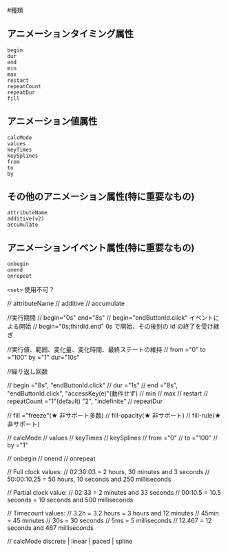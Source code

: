 #種類

  <animate>
  <animateMotion>
  <animateTransform>

## アニメーションタイミング属性

    begin
    dur
    end
    min
    max
    restart
    repeatCount
    repeatDur
    fill

## アニメーション値属性

    calcMode
    values
    keyTimes
    keySplines
    from
    to
    by

## その他のアニメーション属性(特に重要なもの)

    attributeName
    additive(v2)
    accumulate

## アニメーションイベント属性(特に重要なもの)

    onbegin
    onend
    onrepeat

`<set>` 使用不可？

// attributeName
// additive
// accumulate

//実行期間
// begin="0s" end="8s"
// begin="endButtonId.click" イベントによる開始
// begin="0s;thirdId.end" 0s で開始、その後別の id の終了を受け継ぎ

//実行値、範囲、変化量、変化時間、最終ステートの維持
// from ="0" to ="100" by ="1" dur="10s"

//繰り返し回数

// begin ="8s", "endButtonId.click"
// dur ="1s"
// end ="8s", "endButtonId.click", "accessKey(e)"(動作せず)
// min
// max
// restart
// repeatCount ="1"(default) "2", "indefinite"
// repeatDur

// fill ="freeze"(★ 非サポート多数)
// fill-opacity(★ 非サポート)
// fill-rule(★ 非サポート)

// calcMode
// values
// keyTimes
// keySplines
// from ="0"
// to ="100"
// by ="1"

// onbegin
// onend
// onrepeat

// Full clock values:
// 02:30:03 = 2 hours, 30 minutes and 3 seconds
// 50:00:10.25 = 50 hours, 10 seconds and 250 milliseconds

// Partial clock value:
// 02:33 = 2 minutes and 33 seconds
// 00:10.5 = 10.5 seconds = 10 seconds and 500 milliseconds

// Timecount values:
// 3.2h = 3.2 hours = 3 hours and 12 minutes
// 45min = 45 minutes
// 30s = 30 seconds
// 5ms = 5 milliseconds
// 12.467 = 12 seconds and 467 milliseconds

// calcMode discrete | linear | paced | spline

